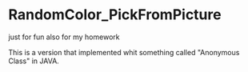 # RandomColor_PickFromPicture
just for fun also for my homework

This is a version that implemented whit something called "Anonymous Class" in JAVA.
